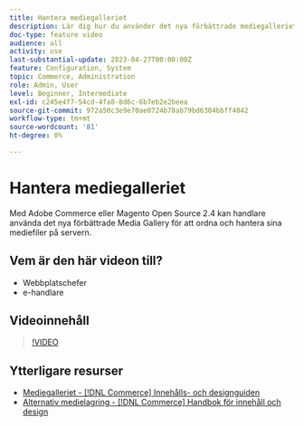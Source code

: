 ```yaml
---
title: Hantera mediegalleriet
description: Lär dig hur du använder det nya förbättrade mediegalleriet för att ordna och hantera mediefiler på servern.
doc-type: feature video
audience: all
activity: use
last-substantial-update: 2023-04-27T00:00:00Z
feature: Configuration, System
topic: Commerce, Administration
role: Admin, User
level: Beginner, Intermediate
exl-id: c245e4f7-54cd-4fa8-8d6c-6b7eb2e2beea
source-git-commit: 972a50c3e9e70ae0724b78ab79bd6304bbff4042
workflow-type: tm+mt
source-wordcount: '81'
ht-degree: 0%

---
```


# Hantera mediegalleriet

Med Adobe Commerce eller Magento Open Source 2.4 kan handlare använda det nya förbättrade Media Gallery för att ordna och hantera sina mediefiler på servern.

## Vem är den här videon till?

- Webbplatschefer
- e-handlare

## Videoinnehåll

>[!VIDEO](https://video.tv.adobe.com/v/343785?quality=12&learn=on)

## Ytterligare resurser

- [Mediegalleriet - [!DNL Commerce] Innehålls- och designguiden](https://experienceleague.adobe.com/en/docs/commerce-admin/content-design/wysiwyg/gallery/media-gallery)
- [Alternativ medielagring - [!DNL Commerce] Handbok för innehåll och design](https://experienceleague.adobe.com/en/docs/commerce-admin/content-design/wysiwyg/storage/media-storage)
